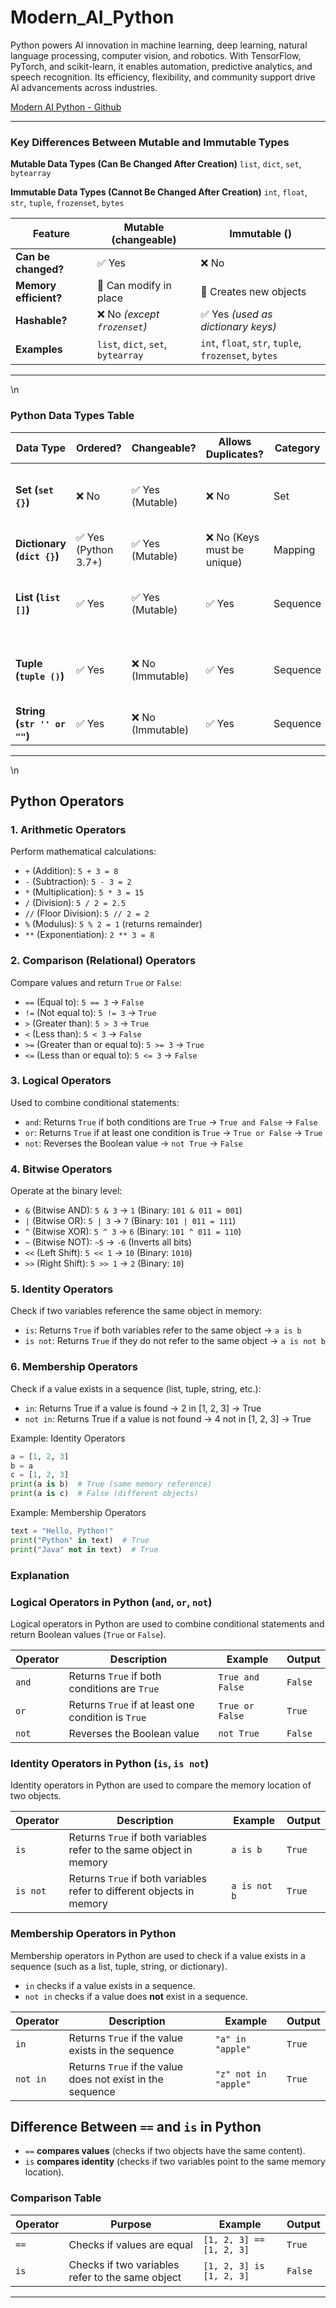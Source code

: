 # Modern_AI_Python
Python powers AI innovation in machine learning, deep learning, natural language processing, computer vision, and robotics. With TensorFlow, PyTorch, and scikit-learn, it enables automation, predictive analytics, and speech recognition. Its efficiency, flexibility, and community support drive AI advancements across industries.

[Modern AI Python - Github](https://github.com/panaversity/learn-modern-ai-python/tree/main/00_python_colab)

---

### Key Differences Between Mutable and Immutable Types

**Mutable Data Types (Can Be Changed After Creation)**  `list`, `dict`, `set`, `bytearray`

**Immutable Data Types (Cannot Be Changed After Creation)** `int`, `float`, `str`, `tuple`, `frozenset`, `bytes`

| Feature               | Mutable (changeable)                | Immutable ()                                           |
| --------------------- | ----------------------------------- | ---------------------------------------------------- |
| **Can be changed?**   | ✅ Yes                               | ❌ No                                                 |
| **Memory efficient?** | 🚀 Can modify in place              | 📌 Creates new objects                               |
| **Hashable?**         | ❌ No *(except `frozenset`)*        | ✅ Yes *(used as dictionary keys)*                   |
| **Examples**          | `list`, `dict`, `set`, `bytearray`  | `int`, `float`, `str`, `tuple`, `frozenset`, `bytes` |

---
\n

### Python Data Types Table

| Data Type                   | Ordered? | Changeable? | Allows Duplicates? | Category | Used to Store |
|-----------------------------|---------|-------------|-------------------|----------|---------------|
| **Set (`set {}`)**         | ❌ No  | ✅ Yes (Mutable) | ❌ No | Set | Unique items (any data type) |
| **Dictionary (`dict {}`)** | ✅ Yes (Python 3.7+) | ✅ Yes (Mutable) | ❌ No (Keys must be unique) | Mapping | Key-value pairs |
| **List (`list []`)**       | ✅ Yes  | ✅ Yes (Mutable) | ✅ Yes  | Sequence | Multiple items (any data type) |
| **Tuple (`tuple ()`)**     | ✅ Yes  | ❌ No (Immutable) | ✅ Yes | Sequence | Multiple items (any data type) |
| **String (`str '' or ""`)**  | ✅ Yes  | ❌ No (Immutable) | ✅ Yes | Sequence | Text data |

---
\n

## Python Operators  

### 1. Arithmetic Operators  
Perform mathematical calculations:  
- `+` (Addition): `5 + 3 = 8`  
- `-` (Subtraction): `5 - 3 = 2`  
- `*` (Multiplication): `5 * 3 = 15`  
- `/` (Division): `5 / 2 = 2.5`  
- `//` (Floor Division): `5 // 2 = 2`  
- `%` (Modulus): `5 % 2 = 1` (returns remainder)  
- `**` (Exponentiation): `2 ** 3 = 8`  

### 2. Comparison (Relational) Operators  
Compare values and return `True` or `False`:  
- `==` (Equal to): `5 == 3` → `False`  
- `!=` (Not equal to): `5 != 3` → `True`  
- `>` (Greater than): `5 > 3` → `True`  
- `<` (Less than): `5 < 3` → `False`  
- `>=` (Greater than or equal to): `5 >= 3` → `True`  
- `<=` (Less than or equal to): `5 <= 3` → `False`  

### 3. Logical Operators  
Used to combine conditional statements:  
- `and`: Returns `True` if both conditions are `True` → `True and False` → `False`  
- `or`: Returns `True` if at least one condition is `True` → `True or False` → `True`  
- `not`: Reverses the Boolean value → `not True` → `False`  

### 4. Bitwise Operators  
Operate at the binary level:  
- `&` (Bitwise AND): `5 & 3` → `1` (Binary: `101 & 011 = 001`)  
- `|` (Bitwise OR): `5 | 3` → `7` (Binary: `101 | 011 = 111`)  
- `^` (Bitwise XOR): `5 ^ 3` → `6` (Binary: `101 ^ 011 = 110`)  
- `~` (Bitwise NOT): `~5` → `-6` (Inverts all bits)  
- `<<` (Left Shift): `5 << 1` → `10` (Binary: `1010`)  
- `>>` (Right Shift): `5 >> 1` → `2` (Binary: `10`)  

### 5. Identity Operators  
Check if two variables reference the same object in memory:  
- `is`: Returns `True` if both variables refer to the same object → `a is b`  
- `is not`: Returns `True` if they do not refer to the same object → `a is not b`

### 6. Membership Operators
Check if a value exists in a sequence (list, tuple, string, etc.):

- `in`: Returns True if a value is found → 2 in [1, 2, 3] → True
- `not in`: Returns True if a value is not found → 4 not in [1, 2, 3] → True
 
Example: Identity Operators  
```python
a = [1, 2, 3]
b = a
c = [1, 2, 3]
print(a is b)  # True (same memory reference)
print(a is c)  # False (different objects)
```
Example: Membership Operators 
```python
text = "Hello, Python!"
print("Python" in text)  # True
print("Java" not in text)  # True
```

### Explanation

### Logical Operators in Python (`and`, `or`, `not`)

Logical operators in Python are used to combine conditional statements and return Boolean values (`True` or `False`).

| Operator | Description | Example | Output |
|----------|------------|---------|--------|
| `and`   | Returns `True` if both conditions are `True` | `True and False` | `False` |
| `or`    | Returns `True` if at least one condition is `True` | `True or False` | `True` |
| `not`   | Reverses the Boolean value | `not True` | `False` |


### Identity Operators in Python (`is`, `is not`)

Identity operators in Python are used to compare the memory location of two objects.

| Operator | Description | Example | Output |
|----------|------------|---------|--------|
| `is`    | Returns `True` if both variables refer to the same object in memory | `a is b` | `True` |
| `is not` | Returns `True` if both variables refer to different objects in memory | `a is not b` | `True` |


### Membership Operators in Python

Membership operators in Python are used to check if a value exists in a sequence (such as a list, tuple, string, or dictionary).

- `in` checks if a value exists in a sequence.  
- `not in` checks if a value does **not** exist in a sequence.  

| Operator  | Description | Example | Output |
|-----------|------------|---------|--------|
| `in`      | Returns `True` if the value exists in the sequence | `"a" in "apple"` | `True` |
| `not in`  | Returns `True` if the value does not exist in the sequence | `"z" not in "apple"` | `True` |


## Difference Between `==` and `is` in Python  

- `==` **compares values** (checks if two objects have the same content).  
- `is` **compares identity** (checks if two variables point to the same memory location).  

### Comparison Table  

| Operator | Purpose | Example | Output |
|----------|---------|---------|--------|
| `==`    | Checks if values are equal | `[1, 2, 3] == [1, 2, 3]` | `True` |
| `is`    | Checks if two variables refer to the same object | `[1, 2, 3] is [1, 2, 3]` | `False` |


---


